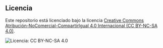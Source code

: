 
## Licencia

Este repositorio está licenciado bajo la licencia [Creative Commons Atribución-NoComercial-CompartirIgual 4.0 Internacional (CC BY-NC-SA 4.0)](https://creativecommons.org/licenses/by-nc-sa/4.0/deed.es).

![Licencia: CC BY-NC-SA 4.0](https://img.shields.io/badge/Licencia-CC%20BY--NC--SA%204.0-lightgrey.svg)
